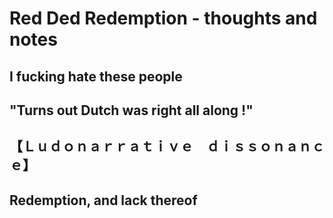 # Red Ded Redemption - thoughts and notes 

## I fucking hate these people


## "Turns out Dutch was right all along !"


## **【Ｌｕｄｏｎａｒｒａｔｉｖｅ　ｄｉｓｓｏｎａｎｃｅ】**


## Redemption, and lack thereof
